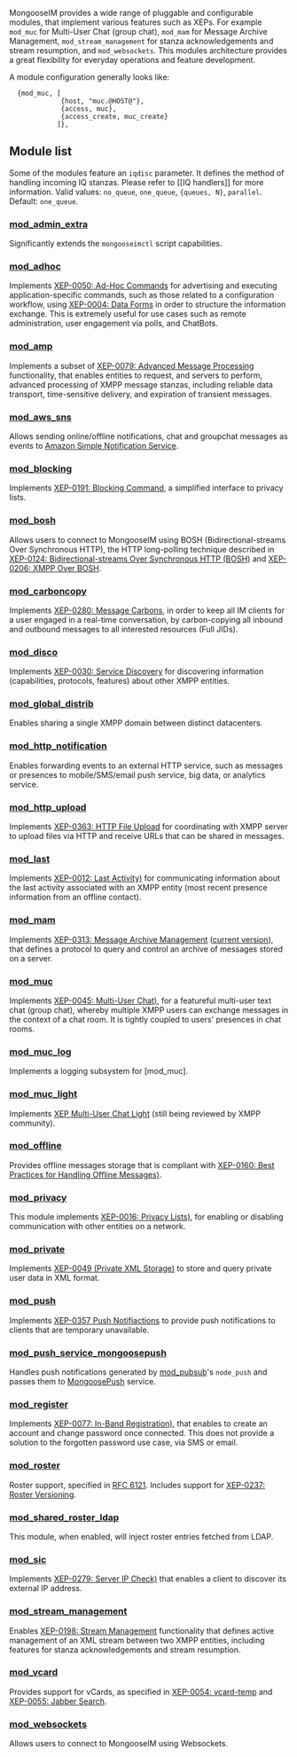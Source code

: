 MongooseIM provides a wide range of pluggable and configurable modules, that implement various features such as XEPs. For example `mod_muc` for Multi-User Chat (group chat), `mod_mam` for Message Archive Management, `mod_stream_management` for stanza acknowledgements and stream resumption, and `mod_websockets`. This modules architecture provides a great flexibility for everyday operations and feature development.

A module configuration generally looks like:
```
  {mod_muc, [
             {host, "muc.@HOST@"},
             {access, muc},
             {access_create, muc_create}
            ]},
```

## Module list
Some of the modules feature an `iqdisc` parameter. It defines the method of handling incoming IQ stanzas. Please refer to [[IQ handlers]] for more information. Valid values: `no_queue`, `one_queue`, `{queues, N}`, `parallel`. Default: `one_queue`.

### [mod_admin_extra](../modules/mod_admin_extra.md)
Significantly extends the `mongooseimctl` script capabilities.

### [mod_adhoc](../modules/mod_adhoc.md)
Implements [XEP-0050: Ad-Hoc Commands](http://xmpp.org/extensions/xep-0050.html) for advertising and executing application-specific commands, such as those related to a configuration workflow, using [XEP-0004: Data Forms](http://xmpp.org/extensions/xep-0004.html) in order to structure the information exchange. This is extremely useful for use cases such as remote administration, user engagement via polls, and ChatBots.

### [mod_amp](../modules/mod_amp.md)
Implements a subset of [XEP-0079: Advanced Message Processing](http://xmpp.org/extensions/xep-0079.html) functionality, that enables entities to request, and servers to perform, advanced processing of XMPP message stanzas, including reliable data transport, time-sensitive delivery, and expiration of transient messages.

### [mod_aws_sns](../modules/mod_aws_sns.md)
Allows sending online/offline notifications, chat and groupchat messages as events to [Amazon Simple Notification Service](https://aws.amazon.com/sns/).

### [mod_blocking](../modules/mod_blocking.md)
Implements [XEP-0191: Blocking Command](http://xmpp.org/extensions/xep-0191.html), a simplified interface to privacy lists.

### [mod_bosh](../modules/mod_bosh.md)
Allows users to connect to MongooseIM using BOSH (Bidirectional-streams Over Synchronous HTTP), the HTTP long-polling technique described in [XEP-0124: Bidirectional-streams Over Synchronous HTTP (BOSH)](http://xmpp.org/extensions/xep-0124.html) and [XEP-0206: XMPP Over BOSH](http://xmpp.org/extensions/xep-0206.html).

### [mod_carboncopy](../modules/mod_carboncopy.md)
Implements [XEP-0280: Message Carbons](http://xmpp.org/extensions/xep-0280.html), in order to keep all IM clients for a user engaged in a real-time conversation, by carbon-copying all inbound and outbound messages to all interested resources (Full JIDs).

### [mod_disco](../modules/mod_disco.md)
Implements [XEP-0030: Service Discovery](http://xmpp.org/extensions/xep-0030.html) for discovering information (capabilities, protocols, features) about other XMPP entities.

### [mod_global_distrib](../modules/mod_global_distrib.md)
Enables sharing a single XMPP domain between distinct datacenters.

### [mod_http_notification](../modules/mod_http_notification.md)
Enables forwarding events to an external HTTP service, such as messages or presences to mobile/SMS/email push service, big data, or analytics service.

### [mod_http_upload](../modules/mod_http_upload.md)
Implements [XEP-0363: HTTP File Upload](https://xmpp.org/extensions/xep-0363.html) for coordinating with XMPP server to upload files via HTTP and receive URLs that can be shared in messages.

### [mod_last](../modules/mod_last.md)
Implements [XEP-0012: Last Activity)](http://xmpp.org/extensions/xep-0012.html) for communicating information about the last activity associated with an XMPP entity (most recent presence information from an offline contact).

### [mod_mam](../modules/mod_mam.md)
Implements [XEP-0313: Message Archive Management](http://xmpp.org/extensions/attic/xep-0313.html) ([current version](http://xmpp.org/extensions/xep-0313.html)), that defines a protocol to query and control an archive of messages stored on a server.

### [mod_muc](../modules/mod_muc.md)
Implements [XEP-0045: Multi-User Chat)](http://xmpp.org/extensions/xep-0045.html), for a featureful multi-user text chat (group chat), whereby multiple XMPP users can exchange messages in the context of a chat room. It is tightly coupled to users' presences in chat rooms.

### [mod_muc_log](../modules/mod_muc_log.md)
Implements a logging subsystem for [mod_muc].

### [mod_muc_light](../modules/mod_muc_light.md)
Implements [XEP Multi-User Chat Light](https://github.com/xsf/xeps/pull/118) (still being reviewed by XMPP community).

### [mod_offline](../modules/mod_offline.md)
Provides offline messages storage that is compliant with [XEP-0160: Best Practices for Handling Offline Messages)](http://xmpp.org/extensions/xep-0160.html).

### [mod_privacy](../modules/mod_privacy.md)
This module implements [XEP-0016: Privacy Lists)](http://xmpp.org/extensions/xep-0016.html), for enabling or disabling communication with other entities on a network.

### [mod_private](../modules/mod_private.md)
Implements [XEP-0049 (Private XML Storage)](http://xmpp.org/extensions/xep-0049.html) to store and query private user data in XML format.

### [mod_push](../modules/mod_push.md)
Implements [XEP-0357 Push Notifiactions](https://xmpp.org/extensions/xep-0357.html) to provide push notifications to clients that are temporary unavailable.

### [mod_push_service_mongoosepush](../modules/mod_push_service_mongoosepush.md)
Handles push notifications generated by [mod_pubsub](../modules/mod_pubsub.md)'s `node_push` and passes them to [MongoosePush](https://github.com/esl/MongoosePush) service.


### [mod_register](../modules/mod_register.md)
Implements [XEP-0077: In-Band Registration)](http://xmpp.org/extensions/xep-0077.html), that enables to create an account and change password once connected. This does not provide a solution to the forgotten password use case, via SMS or email.

### [mod_roster](../modules/mod_roster.md)
Roster support, specified in [RFC 6121](http://xmpp.org/rfcs/rfc6121.html). Includes support for [XEP-0237: Roster Versioning](http://xmpp.org/extensions/xep-0237.html).

### [mod_shared_roster_ldap](../modules/mod_shared_roster_ldap.md)
This module, when enabled, will inject roster entries fetched from LDAP.

### [mod_sic](../modules/mod_sic.md)
Implements [XEP-0279: Server IP Check)](http://xmpp.org/extensions/xep-0279.html) that enables a client to discover its external IP address.

### [mod_stream_management](../modules/mod_stream_management.md)
Enables [XEP-0198: Stream Management](http://xmpp.org/extensions/xep-0198.html) functionality that defines active management of an XML stream between two XMPP entities, including features for stanza acknowledgements and stream resumption.

### [mod_vcard](../modules/mod_vcard.md)
Provides support for vCards, as specified in [XEP-0054: vcard-temp](http://xmpp.org/extensions/xep-0054.html) and [XEP-0055: Jabber Search](http://xmpp.org/extensions/xep-0055.html).

### [mod_websockets](../modules/mod_websockets.md)
Allows users to connect to MongooseIM using Websockets.
